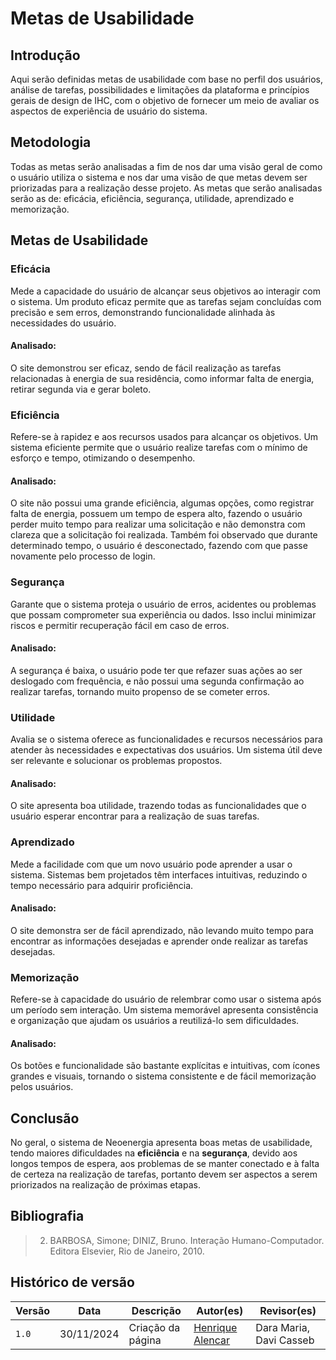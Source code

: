 # Metas de Usabilidade

## Introdução

Aqui serão definidas metas de usabilidade com base no perfil dos usuários, análise de tarefas, possibilidades e limitações da plataforma e princípios gerais de design de IHC, com o objetivo de fornecer um meio de avaliar os aspectos de experiência de usuário do sistema.

## Metodologia

Todas as metas serão analisadas a fim de nos dar uma visão geral de como o usuário utiliza o sistema e nos dar uma visão de que metas devem ser priorizadas para a realização desse projeto. As metas que serão analisadas serão as de: eficácia, eficiência, segurança, utilidade, aprendizado e memorização.

## Metas de Usabilidade

### Eficácia

Mede a capacidade do usuário de alcançar seus objetivos ao interagir com o sistema. Um produto eficaz permite que as tarefas sejam concluídas com precisão e sem erros, demonstrando funcionalidade alinhada às necessidades do usuário.

#### **Analisado:**

O site demonstrou ser eficaz, sendo de fácil realização as tarefas relacionadas à energia de sua residência, como informar falta de energia, retirar segunda via e gerar boleto.

### Eficiência

Refere-se à rapidez e aos recursos usados para alcançar os objetivos. Um sistema eficiente permite que o usuário realize tarefas com o mínimo de esforço e tempo, otimizando o desempenho.

#### **Analisado:**

O site não possui uma grande eficiência, algumas opções, como registrar falta de energia, possuem um tempo de espera alto, fazendo o usuário perder muito tempo para realizar uma solicitação e não demonstra com clareza que a solicitação foi realizada. Também foi observado que durante determinado tempo, o usuário é desconectado, fazendo com que passe novamente pelo processo de login.

### Segurança

Garante que o sistema proteja o usuário de erros, acidentes ou problemas que possam comprometer sua experiência ou dados. Isso inclui minimizar riscos e permitir recuperação fácil em caso de erros.

#### **Analisado:**

A segurança é baixa, o usuário pode ter que refazer suas ações ao ser deslogado com frequência, e não possui uma segunda confirmação ao realizar tarefas, tornando muito propenso de se cometer erros.

### Utilidade

Avalia se o sistema oferece as funcionalidades e recursos necessários para atender às necessidades e expectativas dos usuários. Um sistema útil deve ser relevante e solucionar os problemas propostos.

#### **Analisado:**

O site apresenta boa utilidade, trazendo todas as funcionalidades que o usuário esperar encontrar para a realização de suas tarefas.

### Aprendizado

Mede a facilidade com que um novo usuário pode aprender a usar o sistema. Sistemas bem projetados têm interfaces intuitivas, reduzindo o tempo necessário para adquirir proficiência.

#### **Analisado:**

O site demonstra ser de fácil aprendizado, não levando muito tempo para encontrar as informações desejadas e aprender onde realizar as tarefas desejadas.

### Memorização

Refere-se à capacidade do usuário de relembrar como usar o sistema após um período sem interação. Um sistema memorável apresenta consistência e organização que ajudam os usuários a reutilizá-lo sem dificuldades.

#### **Analisado:**

Os botões e funcionalidade são bastante explícitas e intuitivas, com ícones grandes e visuais, tornando o sistema consistente e de fácil memorização pelos usuários.

## Conclusão

No geral, o sistema de Neoenergia apresenta boas metas de usabilidade, tendo maiores dificuldades na **eficiência** e na **segurança**, devido aos longos tempos de espera, aos problemas de se manter conectado e à falta de certeza na realização de tarefas, portanto devem ser aspectos a serem priorizados na realização de próximas etapas.

## Bibliografia

> 2. BARBOSA, Simone; DINIZ, Bruno. Interação Humano-Computador. Editora Elsevier, Rio de Janeiro, 2010.

## Histórico de versão

| Versão | Data       | Descrição                             | Autor(es)                                       | Revisor(es)             |
| ------ | ---------- | ------------------------------------- | ----------------------------------------------- | ----------------------- |
| `1.0`  | 30/11/2024 | Criação da página                     | [Henrique Alencar](https://github.com/henryqma) | Dara Maria, Davi Casseb |